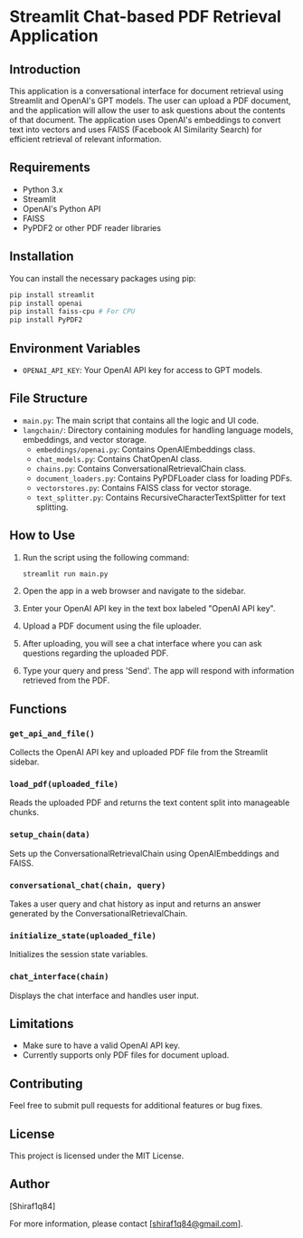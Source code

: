 # Streamlit Chat-based PDF Retrieval Application

## Introduction

This application is a conversational interface for document retrieval using Streamlit and OpenAI's GPT models. The user can upload a PDF document, and the application will allow the user to ask questions about the contents of that document. The application uses OpenAI's embeddings to convert text into vectors and uses FAISS (Facebook AI Similarity Search) for efficient retrieval of relevant information.

## Requirements

- Python 3.x
- Streamlit
- OpenAI's Python API
- FAISS
- PyPDF2 or other PDF reader libraries

## Installation

You can install the necessary packages using pip:

```bash
pip install streamlit
pip install openai
pip install faiss-cpu # For CPU
pip install PyPDF2
```

## Environment Variables

- `OPENAI_API_KEY`: Your OpenAI API key for access to GPT models.

## File Structure

- `main.py`: The main script that contains all the logic and UI code.
- `langchain/`: Directory containing modules for handling language models, embeddings, and vector storage.
  - `embeddings/openai.py`: Contains OpenAIEmbeddings class.
  - `chat_models.py`: Contains ChatOpenAI class.
  - `chains.py`: Contains ConversationalRetrievalChain class.
  - `document_loaders.py`: Contains PyPDFLoader class for loading PDFs.
  - `vectorstores.py`: Contains FAISS class for vector storage.
  - `text_splitter.py`: Contains RecursiveCharacterTextSplitter for text splitting.

## How to Use

1. Run the script using the following command:

    ```bash
    streamlit run main.py
    ```

2. Open the app in a web browser and navigate to the sidebar.

3. Enter your OpenAI API key in the text box labeled "OpenAI API key".

4. Upload a PDF document using the file uploader.

5. After uploading, you will see a chat interface where you can ask questions regarding the uploaded PDF.

6. Type your query and press 'Send'. The app will respond with information retrieved from the PDF.

## Functions

### `get_api_and_file()`

Collects the OpenAI API key and uploaded PDF file from the Streamlit sidebar.

### `load_pdf(uploaded_file)`

Reads the uploaded PDF and returns the text content split into manageable chunks.

### `setup_chain(data)`

Sets up the ConversationalRetrievalChain using OpenAIEmbeddings and FAISS.

### `conversational_chat(chain, query)`

Takes a user query and chat history as input and returns an answer generated by the ConversationalRetrievalChain.

### `initialize_state(uploaded_file)`

Initializes the session state variables.

### `chat_interface(chain)`

Displays the chat interface and handles user input.

## Limitations

- Make sure to have a valid OpenAI API key.
- Currently supports only PDF files for document upload.

## Contributing

Feel free to submit pull requests for additional features or bug fixes.

## License

This project is licensed under the MIT License.

## Author

[Shiraf1q84]

For more information, please contact [shiraf1q84@gmail.com].
